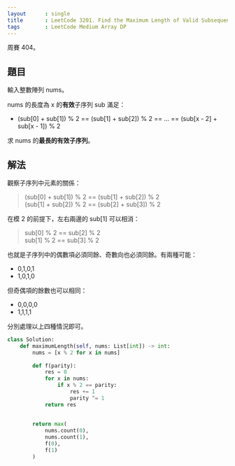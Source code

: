 ```yaml
---
layout      : single
title       : LeetCode 3201. Find the Maximum Length of Valid Subsequence I
tags        : LeetCode Medium Array DP
---
```

周賽 404。

## 題目

輸入整數陣列 nums。  

nums 的長度為 x 的**有效**子序列 sub 滿足：  

- (sub[0] + sub[1]) % 2 == (sub[1] + sub[2]) % 2 == ... == (sub[x - 2] + sub[x - 1]) % 2  

求 nums 的**最長的有效子序列**。  

## 解法

觀察子序列中元素的關係：  
> (sub[0] + sub[1]) % 2 == (sub[1] + sub[2]) % 2  
> (sub[1] + sub[2]) % 2 == (sub[2] + sub[3]) % 2  

在模 2 的前提下，左右兩邊的 sub[1] 可以相消：  
> sub[0] % 2 == sub[2] % 2  
> sub[1] % 2 == sub[3] % 2  

也就是子序列中的偶數項必須同餘、奇數向也必須同餘。有兩種可能：  

- 0,1,0,1  
- 1,0,1,0  

但奇偶項的餘數也可以相同：  

- 0,0,0,0  
- 1,1,1,1  

分別處理以上四種情況即可。  

```python
class Solution:
    def maximumLength(self, nums: List[int]) -> int:
        nums = [x % 2 for x in nums]
        
        def f(parity):
            res = 0
            for x in nums:
                if x % 2 == parity:
                    res += 1
                    parity ^= 1
            return res
        
        
        return max(
            nums.count(0),
            nums.count(1),
            f(0),
            f(1)
        )
```
